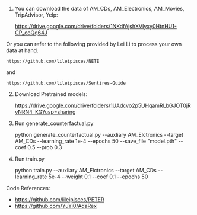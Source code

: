 1. You can download the data of AM_CDs, AM_Electronics, AM_Movies, TripAdvisor, Yelp:

    https://drive.google.com/drive/folders/1NKdfAjshXVIyxy0HtnHU1-CP_coQq64J

Or you can refer to the following provided by Lei Li to process your own data at hand. 

    https://github.com/lileipisces/NETE 
    
and 

    https://github.com/lileipisces/Sentires-Guide 


2. Download Pretrained models:

    https://drive.google.com/drive/folders/1UAdcvo2p5UHqamRLbGJOT0jRvNRN4_KG?usp=sharing


4. Run generate_counterfactual.py

    python generate_counterfactual.py --auxliary AM_Elctronics --target AM_CDs --learning_rate 1e-4 --epochs 50 --save_file "model.pth" --coef 0.5 --prob 0.3

6. Run train.py
 
    python train.py --auxliary AM_Elctronics --target AM_CDs --learning_rate 5e-4 --weight 0.1 --coef 0.1 --epochs 50


Code References: 
  - https://github.com/lileipisces/PETER
  - https://github.com/YuYi0/AdaRex
